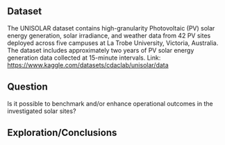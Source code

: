## Dataset
  The UNISOLAR dataset contains high-granularity Photovoltaic (PV) solar energy generation, solar irradiance, and weather data from 42 PV sites deployed across five campuses at La Trobe University, Victoria, Australia. 
  The dataset includes approximately two years of PV solar energy generation data collected at 15-minute intervals. 
  Link: https://www.kaggle.com/datasets/cdaclab/unisolar/data
  
## Question
  Is it possible to benchmark and/or enhance operational outcomes in the investigated solar sites?

## Exploration/Conclusions


  

  
